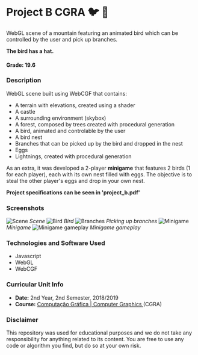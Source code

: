 # Project B CGRA :bird: :tophat:
WebGL scene of a mountain featuring an animated bird which can be controlled by the user and pick up branches.

**The bird has a hat.**


#### Grade: 19.6


### Description
WebGL scene built using WebCGF that contains:
* A terrain with elevations, created using a shader
* A castle
* A surrounding environment (skybox)
* A forest, composed by trees created with procedural generation
* A bird, animated and controlable by the user
* A bird nest
* Branches that can be picked up by the bird and dropped in the nest
* Eggs
* Lightnings, created with procedural generation

As an extra, it was developed a 2-player **minigame** that features 2 birds (1 for each player), each with its own nest filled with eggs. The objective is to steal the other player's eggs and drop in your own nest.

**Project specifications can be seen in 'project_b.pdf'**

### Screenshots
![Scene](https://github.com/GambuzX/Project_B_CGRA/blob/master/screenshots/scene.PNG) *Scene*
![Bird](https://github.com/GambuzX/Project_B_CGRA/blob/master/screenshots/bird.PNG) *Bird*
![Branches](https://github.com/GambuzX/Project_B_CGRA/blob/master/screenshots/branches.PNG) *Picking up branches*
![Minigame](https://github.com/GambuzX/Project_B_CGRA/blob/master/screenshots/minigame.PNG) *Minigame*
![Minigame gameplay](https://github.com/GambuzX/Project_B_CGRA/blob/master/screenshots/minigame2.PNG) *Minigame gameplay*


### Technologies and Software Used
* Javascript
* WebGL
* WebCGF

### Curricular Unit Info
* **Date:** 2nd Year, 2nd Semester, 2018/2019
* **Course:** [Computação Gráfica | Computer Graphics ](https://sigarra.up.pt/feup/en/UCURR_GERAL.FICHA_UC_VIEW?pv_ocorrencia_id=419996 "CGRA") (CGRA)

### Disclaimer 
This repository was used for educational purposes and we do not take any responsibility for anything related to its content. You are free to use any code or algorithm you find, but do so at your own risk.
